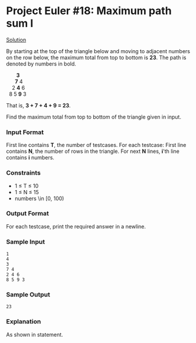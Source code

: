 # Project Euler #18: Maximum path sum I

[Solution](https://github.com/zhaohanson1/project_euler_plus/blob/master/018%20-%20Maximum%20path%20sum%20I/solution.md)

By starting at the top of the triangle below and moving to adjacent numbers on the row below, the maximum total from top to bottom is **23**. 
The path is denoted by numbers in bold.
    
&nbsp; &nbsp; &nbsp; &nbsp;**3**   
&nbsp; &nbsp; &nbsp; **7** 4   
&nbsp; &nbsp; 2 **4** 6   
&nbsp; 8 5 **9** 3   

That is, **3 + 7 + 4 + 9 = 23**.

Find the maximum total from top to bottom of the triangle given in input.

### Input Format

First line contains **T**, the number of testcases. For each testcase:
First line contains **N**, the number of rows in the triangle.
For next **N** lines, **i**'th line contains **i**  numbers.

### Constraints
- 1 &le; T &le; 10
- 1 &le; N &le; 15
- numbers \in \[0, 100)


### Output Format

For each testcase, print the required answer in a newline.

### Sample Input

```
1
4
3
7 4
2 4 6
8 5 9 3
```

### Sample Output

```
23
```

### Explanation

As shown in statement.
